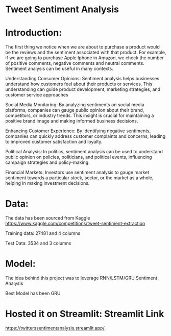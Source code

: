# Tweet Sentiment Analysis

# Introduction:

The first thing we notice when we are about to purchase a product would be the reviews and the sentiment associated with that product. For example, if we are going to purchase Apple Iphone in Amazon, we check the number of positive comments, negative comments and neutral comments. Sentiment analysis can be useful in many contexts.

Understanding Consumer Opinions: Sentiment analysis helps businesses understand how customers feel about their products or services. This understanding can guide product development, marketing strategies, and customer service approaches

Social Media Monitoring: By analyzing sentiments on social media platforms, companies can gauge public opinion about their brand, competitors, or industry trends. This insight is crucial for maintaining a positive brand image and making informed business decisions.

Enhancing Customer Experience: By identifying negative sentiments, companies can quickly address customer complaints and concerns, leading to improved customer satisfaction and loyalty.

Political Analysis: In politics, sentiment analysis can be used to understand public opinion on policies, politicians, and political events, influencing campaign strategies and policy-making.

Financial Markets: Investors use sentiment analysis to gauge market sentiment towards a particular stock, sector, or the market as a whole, helping in making investment decisions.

# Data:

The data has been sourced from Kaggle https://www.kaggle.com/competitions/tweet-sentiment-extraction

Training data: 27481 and 4 columns

Test Data: 3534 and 3 columns

# Model:

The idea behind this project was to leverage RNN/LSTM/GRU Sentiment Analysis

Best Model has been GRU

# Hosted it on Streamlit: Streamlit Link

https://twitterssentimentanalysis.streamlit.app/
